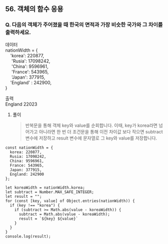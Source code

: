 ## 56. 객체의 함수 응용

### Q. 다음의 객체가 주어졌을 때 한국의 면적과 가장 비슷한 국가와 그 차이를 출력하세요.

데이터  
nationWidth = {  
    'korea': 220877,  
     'Rusia': 17098242,  
     'China': 9596961,  
     'France': 543965,  
     'Japan': 377915,  
    'England' : 242900,  
}

출력  
England 22023

1. 풀이

   > 반복문을 통해 객체 key와 value를 순회합니다. 이때, key가 korea라면 넘어가고 아니라면 한 번 더 조건문을 통해 이전 차이값 보다 작으면 subtract 변수에 저장하고 result 변수에 문자열로 그 key와 value를 저장합니다.

```
const nationWidth = {
  korea: 220877,
  Rusia: 17098242,
  China: 9596961,
  France: 543965,
  Japan: 377915,
  England: 242900
};

let koreaWidth = nationWidth.korea;
let subtract = Number.MAX_SAFE_INTEGER;
let result = "";
for (const [key, value] of Object.entries(nationWidth)) {
  if (key !== "korea") {
    if (subtract >= Math.abs(value - koreaWidth)) {
      subtract = Math.abs(value - koreaWidth);
      result = `${key} ${value}`
    }
  }
}
console.log(result);
```

